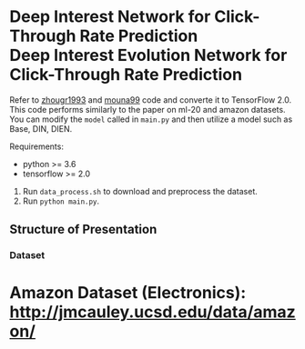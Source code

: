 # Deep Interest Network for Click-Through Rate Prediction<br/>Deep Interest Evolution Network for Click-Through Rate Prediction

Refer to [zhougr1993](https://github.com/zhougr1993/DeepInterestNetwork) and [mouna99](https://github.com/mouna99/dien) code and converte it to TensorFlow 2.0.  
This code performs similarly to the paper on ml-20 and amazon datasets.  
You can modify the ```model``` called in ```main.py``` and then utilize a model such as Base, DIN, DIEN.  

Requirements:
* python >= 3.6
* tensorflow >= 2.0

1. Run ```data_process.sh``` to download and preprocess the dataset.
2. Run ```python main.py```.

## Structure of Presentation
### Dataset
# Amazon Dataset (Electronics): http://jmcauley.ucsd.edu/data/amazon/
